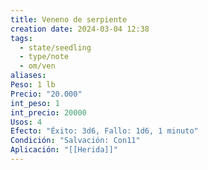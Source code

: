 ```yaml
---
title: Veneno de serpiente
creation date: 2024-03-04 12:38
tags:
  - state/seedling
  - type/note
  - om/ven
aliases: 
Peso: 1 lb
Precio: "20.000"
int_peso: 1
int_precio: 20000
Usos: 4
Efecto: "Éxito: 3d6, Fallo: 1d6, 1 minuto"
Condición: "Salvación: Con11"
Aplicación: "[[Herida]]"
---
```



